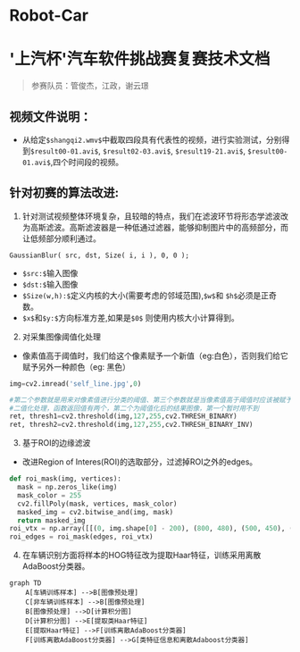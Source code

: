 # Robot-Car
# '上汽杯'汽车软件挑战赛复赛技术文档
> 参赛队员：管俊杰，江政，谢云璟
## 视频文件说明：
- 从给定`$shangqi2.wmv$`中截取四段具有代表性的视频，进行实验测试，分别得到`$result00-01.avi$`, `$result02-03.avi$`, `$result19-21.avi$`, `$result00-01.avi$`,四个时间段的视频。
## 针对初赛的算法改进:
1. 针对测试视频整体环境复杂，且较暗的特点，我们在滤波环节将形态学滤波改为高斯滤波。高斯滤波器是一种低通过滤器，能够抑制图片中的高频部分，而让低频部分顺利通过。

```
GaussianBlur( src, dst, Size( i, i ), 0, 0 );
```
- `$src:$`输入图像
- `$dst:$`输入图像
- `$Size(w,h):$`定义内核的大小(需要考虑的邻域范围),`$w$`和 `$h$`必须是正奇数。
- `$x$`和`$y:$`方向标准方差,如果是`$0$`  则使用内核大小计算得到。
2. 对采集图像阈值化处理
- 像素值高于阈值时，我们给这个像素赋予一个新值（eg:白色），否则我们给它赋予另外一种颜色（eg: 黑色）

```python
img=cv2.imread('self_line.jpg',0)

#第二个参数就是用来对像素值进行分类的阈值、第三个参数就是当像素值高于阈值时应该被赋予的新的像素值
#二值化处理，函数返回值有两个，第二个为阈值化后的结果图像，第一个暂时用不到
ret, thresh1=cv2.threshold(img,127,255,cv2.THRESH_BINARY) 
ret, thresh2=cv2.threshold(img,127,255,cv2.THRESH_BINARY_INV)
```
3. 基于ROI的边缘滤波

- 改进Region of Interes(ROI)的选取部分，过滤掉ROI之外的edges。

```python
def roi_mask(img, vertices):
  mask = np.zeros_like(img)
  mask_color = 255
  cv2.fillPoly(mask, vertices, mask_color)
  masked_img = cv2.bitwise_and(img, mask)
  return masked_img
roi_vtx = np.array([[(0, img.shape[0] - 200), (800, 480), (500, 450), (img.shape[1] -160  , img.shape[0] - 170 )]])
roi_edges = roi_mask(edges, roi_vtx)
```
4. 在车辆识别方面将样本的HOG特征改为提取Haar特征，训练采用离散AdaBoost分类器。

```
graph TD
    A[车辆训练样本] -->B[图像预处理]
    C[非车辆训练样本] -->B[图像预处理]
    B[图像预处理] -->D[计算积分图]
    D[计算积分图] -->E[提取类Haar特征]
    E[提取Haar特征] -->F[训练离散AdaBoost分类器]
    F[训练离散AdaBoost分类器] -->G[类特征信息和离散Adaboost分类器]
  
```





